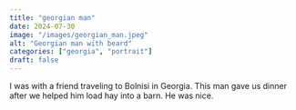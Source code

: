 ```yaml
---
title: "georgian man"
date: 2024-07-30
image: "/images/georgian_man.jpeg"
alt: "Georgian man with beard"
categories: ["georgia", "portrait"]
draft: false
---
```


I was with a friend traveling to Bolnisi in Georgia. This man gave us dinner after we helped him load hay into a barn. He was nice. 